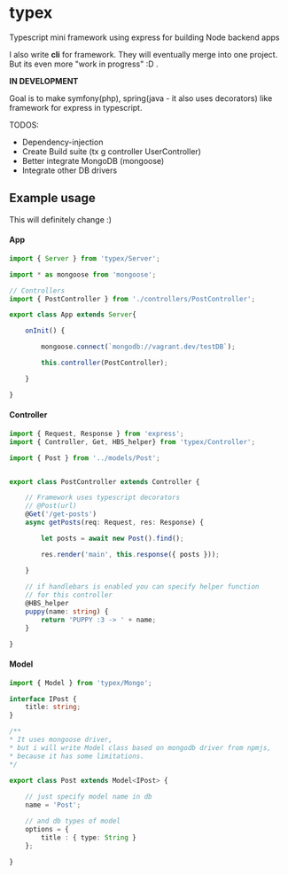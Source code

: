 # typex
Typescript mini framework using express for building Node backend apps <br>

I also write **cli** for framework. They will eventually merge into one project. But its even more "work in progress" :D .<br>

**IN DEVELOPMENT**

Goal is to make symfony(php), spring(java - it also uses decorators) like framework for express in typescript.

TODOS:
* Dependency-injection
* Create Build suite (tx g controller UserController)
* Better integrate MongoDB (mongoose)
* Integrate other DB drivers

## Example usage

This will definitely change :)

#### App

```typescript
import { Server } from 'typex/Server';

import * as mongoose from 'mongoose';

// Controllers
import { PostController } from './controllers/PostController';

export class App extends Server{

    onInit() {

        mongoose.connect(`mongodb://vagrant.dev/testDB`);

        this.controller(PostController);

    }

}
```

#### Controller

```typescript
import { Request, Response } from 'express';
import { Controller, Get, HBS_helper} from 'typex/Controller';

import { Post } from '../models/Post';


export class PostController extends Controller {

    // Framework uses typescript decorators
    // @Post(url)
    @Get('/get-posts')
    async getPosts(req: Request, res: Response) {

        let posts = await new Post().find();

        res.render('main', this.response({ posts }));

    }
   
    // if handlebars is enabled you can specify helper function
    // for this controller
    @HBS_helper
    puppy(name: string) {
        return 'PUPPY :3 -> ' + name;
    }

}
```
#### Model

```typescript
import { Model } from 'typex/Mongo';

interface IPost {
    title: string;
}

/**
* It uses mongoose driver,
* but i will write Model class based on mongodb driver from npmjs,
* because it has some limitations.
*/

export class Post extends Model<IPost> {
    
    // just specify model name in db
    name = 'Post';

    // and db types of model
    options = {
        title : { type: String }
    };

}

```
